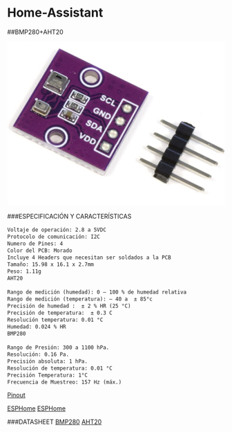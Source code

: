 ﻿# Home-Assistant

##BMP280+AHT20

![Screenshot](/img/AHT20-BMP280.jpg)

###ESPECIFICACIÓN Y CARACTERÍSTICAS

    Voltaje de operación: 2.8 a 5VDC
    Protocolo de comunicación: I2C
    Numero de Pines: 4
    Color del PCB: Morado
    Incluye 4 Headers que necesitan ser soldados a la PCB
    Tamaño: 15.98 x 16.1 x 2.7mm
    Peso: 1.11g
    AHT20
    
    Rango de medición (humedad): 0 – 100 % de humedad relativa
    Rango de medición (temperatura): – 40 a  ± 85°c
    Precisión de humedad :  ± 2 % HR (25 °C)
    Precisión de temperatura:  ± 0.3 C
    Resolución temperatura: 0.01 °C
    Humedad: 0.024 % HR
    BMP280
    
    Rango de Presión: 300 a 1100 hPa.
    Resolución: 0.16 Pa.
    Precisión absoluta: 1 hPa.
    Resolución de temperatura: 0.01 °C
    Precisión Temperatura: 1°C
    Frecuencia de Muestreo: 157 Hz (máx.)

    
   [Pinout](/img/AR3820-AHT20-BMP280-Pinout.jpg)
    
    
   [ESPHome](https://esphome.io/components/sensor/bmp280.html?highlight=bmp280)
   [ESPHome](https://esphome.io/components/sensor/aht10.html?highlight=aht10)

 ###DATASHEET
   [BMP280](/datasheet/BST-BMP280-DS001-11.pdf)
   [AHT20](/datasheet/AHT20-datasheet-2020-4-16.pdf)
